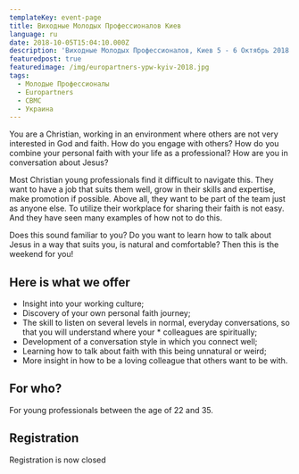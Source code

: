 ```yaml
---
templateKey: event-page
title: Виходные Молодых Профессионалов Киев
language: ru
date: 2018-10-05T15:04:10.000Z
description: 'Виходные Молодых Профессионалов, Киев 5 - 6 Октябрь 2018'
featuredpost: true
featuredimage: /img/europartners-ypw-kyiv-2018.jpg
tags:
  - Молодые Профессионалы
  - Europartners
  - CBMC
  - Украина
---
```

You are a Christian, working in an environment where others are not very interested in God and faith. How do you engage with others? How do you combine your personal faith with your life as a professional? How are you in conversation about Jesus?

Most Christian young professionals find it difficult to navigate this. They want to have a job that suits them well, grow in their skills and expertise, make promotion if possible. Above all, they want to be part of the team just as anyone else. To utilize their workplace for sharing their faith is not easy. And they have seen many examples of how not to do this.

Does this sound familiar to you? Do you want to learn how to talk about Jesus in a way that suits you, is natural and comfortable? Then this is the weekend for you!

## Here is what we offer

* Insight into your working culture;
* Discovery of your own personal faith journey;
* The skill to listen on several levels in normal, everyday conversations, so that you will understand where your * colleagues are spiritually;
* Development of a conversation style in which you connect well;
* Learning how to talk about faith with this being unnatural or weird;
* More insight in how to be a loving colleague that others want to be with.

## For who?

For young professionals between the age of 22 and 35. 

## Registration

Registration is now closed
